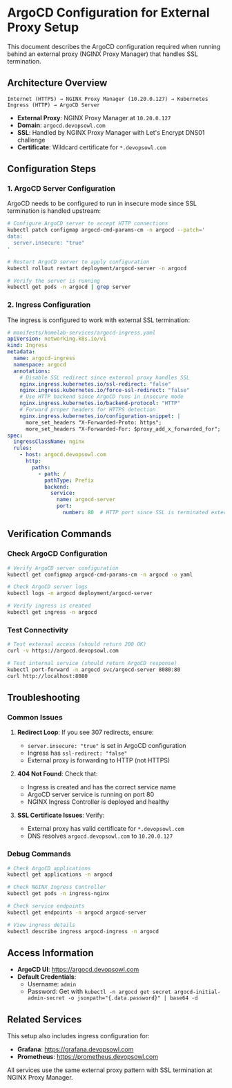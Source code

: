 # ArgoCD Configuration for External Proxy Setup

This document describes the ArgoCD configuration required when running behind an external proxy (NGINX Proxy Manager) that handles SSL termination.

## Architecture Overview

```
Internet (HTTPS) → NGINX Proxy Manager (10.20.0.127) → Kubernetes Ingress (HTTP) → ArgoCD Server
```

- **External Proxy**: NGINX Proxy Manager at `10.20.0.127`
- **Domain**: `argocd.devopsowl.com`
- **SSL**: Handled by NGINX Proxy Manager with Let's Encrypt DNS01 challenge
- **Certificate**: Wildcard certificate for `*.devopsowl.com`

## Configuration Steps

### 1. ArgoCD Server Configuration

ArgoCD needs to be configured to run in insecure mode since SSL termination is handled upstream:

```bash
# Configure ArgoCD server to accept HTTP connections
kubectl patch configmap argocd-cmd-params-cm -n argocd --patch='
data:
  server.insecure: "true"
'

# Restart ArgoCD server to apply configuration
kubectl rollout restart deployment/argocd-server -n argocd

# Verify the server is running
kubectl get pods -n argocd | grep server
```

### 2. Ingress Configuration

The ingress is configured to work with external SSL termination:

```yaml
# manifests/homelab-services/argocd-ingress.yaml
apiVersion: networking.k8s.io/v1
kind: Ingress
metadata:
  name: argocd-ingress
  namespace: argocd
  annotations:
    # Disable SSL redirect since external proxy handles SSL
    nginx.ingress.kubernetes.io/ssl-redirect: "false"
    nginx.ingress.kubernetes.io/force-ssl-redirect: "false"
    # Use HTTP backend since ArgoCD runs in insecure mode
    nginx.ingress.kubernetes.io/backend-protocol: "HTTP"
    # Forward proper headers for HTTPS detection
    nginx.ingress.kubernetes.io/configuration-snippet: |
      more_set_headers "X-Forwarded-Proto: https";
      more_set_headers "X-Forwarded-For: $proxy_add_x_forwarded_for";
spec:
  ingressClassName: nginx
  rules:
    - host: argocd.devopsowl.com
      http:
        paths:
          - path: /
            pathType: Prefix
            backend:
              service:
                name: argocd-server
                port:
                  number: 80  # HTTP port since SSL is terminated externally
```

## Verification Commands

### Check ArgoCD Configuration

```bash
# Verify ArgoCD server configuration
kubectl get configmap argocd-cmd-params-cm -n argocd -o yaml

# Check ArgoCD server logs
kubectl logs -n argocd deployment/argocd-server

# Verify ingress is created
kubectl get ingress -n argocd
```

### Test Connectivity

```bash
# Test external access (should return 200 OK)
curl -v https://argocd.devopsowl.com

# Test internal service (should return ArgoCD response)
kubectl port-forward -n argocd svc/argocd-server 8080:80
curl http://localhost:8080
```

## Troubleshooting

### Common Issues

1. **Redirect Loop**: If you see 307 redirects, ensure:
   - `server.insecure: "true"` is set in ArgoCD configuration
   - Ingress has `ssl-redirect: "false"`
   - External proxy is forwarding to HTTP (not HTTPS)

2. **404 Not Found**: Check that:
   - Ingress is created and has the correct service name
   - ArgoCD server service is running on port 80
   - NGINX Ingress Controller is deployed and healthy

3. **SSL Certificate Issues**: Verify:
   - External proxy has valid certificate for `*.devopsowl.com`
   - DNS resolves `argocd.devopsowl.com` to `10.20.0.127`

### Debug Commands

```bash
# Check ArgoCD applications
kubectl get applications -n argocd

# Check NGINX Ingress Controller
kubectl get pods -n ingress-nginx

# Check service endpoints
kubectl get endpoints -n argocd argocd-server

# View ingress details
kubectl describe ingress argocd-ingress -n argocd
```

## Access Information

- **ArgoCD UI**: https://argocd.devopsowl.com
- **Default Credentials**: 
  - Username: `admin`
  - Password: Get with `kubectl -n argocd get secret argocd-initial-admin-secret -o jsonpath="{.data.password}" | base64 -d`

## Related Services

This setup also includes ingress configuration for:
- **Grafana**: https://grafana.devopsowl.com
- **Prometheus**: https://prometheus.devopsowl.com

All services use the same external proxy pattern with SSL termination at NGINX Proxy Manager.